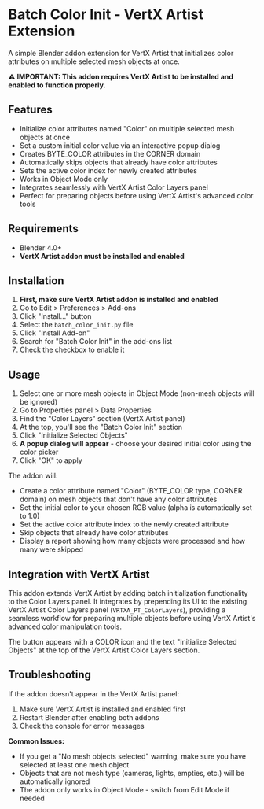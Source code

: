 # Batch Color Init - VertX Artist Extension

A simple Blender addon extension for VertX Artist that initializes color attributes on multiple selected mesh objects at once.

**⚠️ IMPORTANT: This addon requires VertX Artist to be installed and enabled to function properly.**

## Features

- Initialize color attributes named "Color" on multiple selected mesh objects at once
- Set a custom initial color value via an interactive popup dialog
- Creates BYTE_COLOR attributes in the CORNER domain
- Automatically skips objects that already have color attributes
- Sets the active color index for newly created attributes
- Works in Object Mode only
- Integrates seamlessly with VertX Artist Color Layers panel
- Perfect for preparing objects before using VertX Artist's advanced color tools

## Requirements

- Blender 4.0+
- **VertX Artist addon must be installed and enabled**

## Installation

1. **First, make sure VertX Artist addon is installed and enabled**
2. Go to Edit > Preferences > Add-ons
3. Click "Install..." button
4. Select the `batch_color_init.py` file
5. Click "Install Add-on"
6. Search for "Batch Color Init" in the add-ons list
7. Check the checkbox to enable it

## Usage

1. Select one or more mesh objects in Object Mode (non-mesh objects will be ignored)
2. Go to Properties panel > Data Properties 
3. Find the "Color Layers" section (VertX Artist panel)
4. At the top, you'll see the "Batch Color Init" section
5. Click "Initialize Selected Objects"
6. **A popup dialog will appear** - choose your desired initial color using the color picker
7. Click "OK" to apply

The addon will:
- Create a color attribute named "Color" (BYTE_COLOR type, CORNER domain) on mesh objects that don't have any color attributes
- Set the initial color to your chosen RGB value (alpha is automatically set to 1.0)
- Set the active color attribute index to the newly created attribute
- Skip objects that already have color attributes
- Display a report showing how many objects were processed and how many were skipped

## Integration with VertX Artist

This addon extends VertX Artist by adding batch initialization functionality to the Color Layers panel. It integrates by prepending its UI to the existing VertX Artist Color Layers panel (`VRTXA_PT_ColorLayers`), providing a seamless workflow for preparing multiple objects before using VertX Artist's advanced color manipulation tools.

The button appears with a COLOR icon and the text "Initialize Selected Objects" at the top of the VertX Artist Color Layers section.

## Troubleshooting

If the addon doesn't appear in the VertX Artist panel:
1. Make sure VertX Artist is installed and enabled first
2. Restart Blender after enabling both addons
3. Check the console for error messages

**Common Issues:**
- If you get a "No mesh objects selected" warning, make sure you have selected at least one mesh object
- Objects that are not mesh type (cameras, lights, empties, etc.) will be automatically ignored
- The addon only works in Object Mode - switch from Edit Mode if needed
